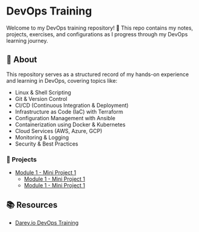 # DevOps Training

Welcome to my DevOps training repository! 🚀 This repo contains my notes, projects, exercises, and configurations as I progress through my DevOps learning journey.

## 📌 About

This repository serves as a structured record of my hands-on experience and learning in DevOps, covering topics like:

- Linux & Shell Scripting
- Git & Version Control
- CI/CD (Continuous Integration & Deployment)
- Infrastructure as Code (IaC) with Terraform
- Configuration Management with Ansible
- Containerization using Docker & Kubernetes
- Cloud Services (AWS, Azure, GCP)
- Monitoring & Logging
- Security & Best Practices

### 🚀 Projects

- [Module 1 - Mini Project 1](Module-1/)
  - [Module 1 - Mini Project 1](Module-1/mini-project-1/README.md)
  - [Module 1 - Mini Project 1](Module-1/mini-project-2/README.md)

## 📚 Resources

- [Darey.io DevOps Training](https://3mtt.academy.darey.io/)
